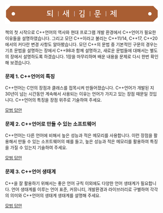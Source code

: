 ![](../../images/exercise_title.png "되새김문제")

책의 첫 시작으로 C++언어의 역사와 현대 프로그램 개발 환경에서 C++언어가 필요한 이유들을 설명하였습니다. 그리고 모던 C++이라고 불리는 C++11/14, C++17, C++20에서의 커다란 변경 사항도 알아봤습니다. 모던 C++의 문법 중 기본적인 구문의 경우는 기초 문법을 설명하는 장에서 C++98과 함께 설명하고, 새로운 문법들에 대해서는 별도의 장에서 설명하도록 하겠습니다. 1장을 마무리하며 배운 내용을 문제로 다시 한번 확인해 보겠습니다.

### 문제 1. C++언어의 특징
C++언어는 C언의 장점과 클래스를 접목시켜 만들어졌습니다. C++언어가 개발된 지 30년이 넘는 시간동안 계속해서 사용되는 이유는 언어가 가지고 있는 장점 때문일 것입니다. C++언어의 특징을 장점 위주로 기술하여 주세요.

[모범 답안](solution_01.md "문제 1번 정답")
### 문제 2. C++언어로 만들 수 있는 소프트웨어
C++언어는 다른 언어에 비해서 높은 성능과 적은 메모리를 사용합니다. 이런 장점을 활용해서 만들 수 있는 소프트웨어의 예를 들고, 높은 성능과 적은 메모리를 활용하여 특징을 가질 수 있는지 기술하여 주세요.

[모범 답안](solution_02.md "문제 2번 정답")
### 문제 3. C++언어 생태계
C++을 잘 활용하기 위해서는 좋은 언어 규칙 이외에도 다양한 언어 생태계가 필요합니다. 언어 생태계를 이루는 언어 표준, 커뮤니티, 개발환경과 라이브러리로 구별하여 각각의 의미와 C++언어의 생태계 생태계를 설명해 주세요.

[모법 답안](solution_03.md "문제 3번 정답")
